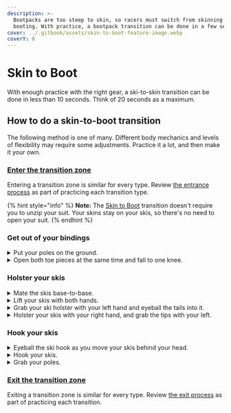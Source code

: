 ```yaml
---
description: >-
  Bootpacks are too steep to skin, so racers must switch from skinning to
  booting. With practice, a bootpack transition can be done in a few seconds.
cover: ../.gitbook/assets/skin-to-boot-feature-image.webp
coverY: 0
---
```


# Skin to Boot

With enough practice with the right gear, a ski-to-skin transition can be done in less than 10 seconds. Think of 20 seconds as a maximum.

## How to do a skin-to-boot transition

The following method is one of many. Different body mechanics and levels of flexibility may require some adjustments. Practice it a lot, and then make it your own.

### [Enter the transition zone](entering-a-transition-zone.md)

Entering a transition zone is similar for every type. Review [the entrance process](entering-a-transition-zone.md) as part of practicing each transition type.

{% hint style="info" %}
**Note:** The [Skin to Boot](skin-to-boot.md) transition doesn't require you to unzip your suit. Your skins stay on your skis, so there's no need to open your suit.
{% endhint %}

### Get out of your bindings

<details>

<summary>Put your poles on the ground.</summary>

Start bending over when you're close to stopping. Let your poles fall to the ground when your hands are at about shin height.

</details>

<details>

<summary>Open both toe pieces at the same time and fall to one knee.</summary>

Use both hands to press down on both toe pieces almost simultaneously. (You'll need to switch your weight from foot to foot to get out of your bindings, but the switch should be very close together.)

Fall to one knee with your skis between your legs. (Doing the skin-to-boot transition on one knee, eliminates the extra standing and kneeling movements of trying to do it standing.)

</details>

### Holster your skis

<details>

<summary>Mate the skis base-to-base.</summary>

Grab your skis and turn them so that they are base-to-base. Use the ground to align them. Offset your skis so that the right-hand ski base is exposed.

Offsetting the bases will make it easier to eyeball the tails into the ski holster on your pack. Without the offset, it's not uncommon to miss the holster with one ski.

</details>

<details>

<summary>Lift your skis with both hands.</summary>

Lift your skis with your left hand above the toe piece and your right hand between the tooe and heel pieces. Squeeze them together to make sure that the skis are parallel.

</details>

<details>

<summary>Grab your ski holster with your left hand and eyeball the tails into it.</summary>

Reach back and grab the holster with your left hand while squeezing your skis together with your right. Eyeball the offset tail into the holster to ensure that both tails go through.

</details>

<details>

<summary>Holster your skis with your right hand, and grab the tips with your left.</summary>

As your right hand guides your skis into the holster, underhand grab the tips with your left. When grabbing the tips, your palm should be up and your thumb pointing toward you. (If you grab the tips with your hand on top, you won't be able to get them into position.)

</details>

### Hook your skis

<details>

<summary>Eyeball the ski hook as you move your skis behind your head.</summary>

As you pass the skis across your back, eyeball the ski hook. The ski hook can move around during a race, so it's best to know where it is before reaching for it.

</details>

<details>

<summary>Hook your skis.</summary>

Place the hook onto both skis behind your neck. Take a moment to feel that both skis are in the hook. (If you miss a ski with the hook, it'll fall to the ground as you stand up.)

</details>

<details>

<summary>Grab your poles.</summary>

With your skis hooked, reach for your poles.

</details>

### [Exit the transition zone](exiting-a-transition-zone.md)

Exiting a transition zone is similar for every type. Review [the exit process](exiting-a-transition-zone.md) as part of practicing each transition.
